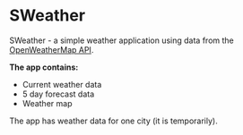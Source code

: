 # SWeather


SWeather - a simple weather application using data from the [OpenWeatherMap API](http://openweathermap.org/api).

**The app contains:** 
- Current weather data
- 5 day forecast data
- Weather map

The app has weather data for one city (it is temporarily).


